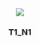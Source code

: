 
<div align=center>
<img src = "https://user-images.githubusercontent.com/124710521/224388297-6bda0d56-b708-4f19-b748-4090cca57e54.gif">
<div>

<h3 align = center> T1_N1 </h3>
